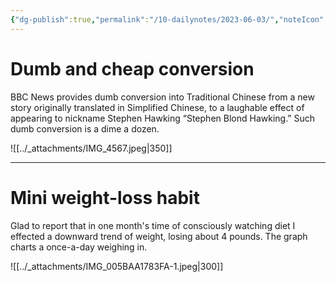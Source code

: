 ```yaml
---
{"dg-publish":true,"permalink":"/10-dailynotes/2023-06-03/","noteIcon":"2"}
---
```


# Dumb and cheap conversion
BBC News provides dumb conversion into Traditional Chinese from a new story originally translated in Simplified Chinese, to a laughable effect of appearing to nickname Stephen Hawking “Stephen Blond Hawking.” Such dumb conversion is a dime a dozen.

![[../_attachments/IMG_4567.jpeg\|350]]

---
# Mini weight-loss habit

Glad to report that in one month's time of consciously watching diet I effected a downward trend of weight, losing about 4 pounds. The graph charts a once-a-day weighing in.

![[../_attachments/IMG_005BAA1783FA-1.jpeg\|300]]